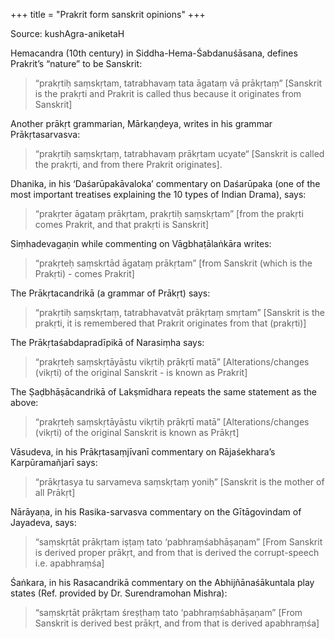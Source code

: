 +++
title = "Prakrit form sanskrit opinions"
+++

Source: kushAgra-aniketaH

Hemacandra (10th century) in Siddha-Hema-Śabdanuśāsana, defines Prakrit’s “nature” to be Sanskrit:

> “prakṛtiḥ saṃskṛtam, tatrabhavaṃ tata āgataṃ vā prākṛtaṃ”
> [Sanskrit is the prakṛti and Prakrit is called thus because it originates from Sanskrit]

Another prākṛt grammarian, Mārkaṇḍeya, writes in his grammar Prākṛtasarvasva:

> “prakṛtiḥ saṃskṛtaṃ, tatrabhavaṃ prākṛtam ucyate“
> [Sanskrit is called the prakṛti, and from there Prakrit originates].

Dhanika, in his ‘Daśarūpakāvaloka’ commentary on Daśarūpaka (one of the most important treatises explaining the 10 types of Indian Drama), says:

> “prakṛter āgataṃ prākṛtam, prakṛtiḥ saṃskṛtam”
> [from the prakṛti comes Prakrit, and that prakṛti is Sanskrit]

Siṃhadevagaṇin while commenting on Vāgbhaṭālaṅkāra writes:

> “prakṛteḥ saṃskrtād āgataṃ prākṛtam”
> [from Sanskrit (which is the Prakṛti) - comes Prakrit]

The Prākṛtacandrikā (a grammar of Prākṛt) says:

> “prakṛtiḥ saṃskṛtaṃ, tatrabhavatvāt prākṛtaṃ smṛtam”
> [Sanskrit is the prakṛti, it is remembered that Prakrit originates from that (prakṛti)]

The Prākṛtaśabdapradīpikā of Narasiṃha says:

> “prakṛteḥ saṃskṛtāyāstu vikṛtiḥ prākṛtī matā”
> [Alterations/changes (vikṛti) of the original Sanskrit - is known as Prakrit]

The Ṣaḍbhāṣācandrikā of Lakṣmīdhara repeats the same statement as the above:

> “prakṛteḥ saṃskṛtāyāstu vikṛtiḥ prākṛtī matā”
> [Alterations/changes (vikṛti) of the original Sanskrit is known as Prākṛt]

Vāsudeva, in his Prākṛtasaṃjīvanī commentary on Rājaśekhara’s Karpūramañjarī says:

> “prākṛtasya tu sarvameva saṃskṛtaṃ yoniḥ”
> [Sanskrit is the mother of all Prākṛt]

Nārāyaṇa, in his Rasika-sarvasva commentary on the Gītāgovindam of Jayadeva, says:

> “saṃskṛtāt prākṛtam iṣṭaṃ tato ‘pabhraṃśabhāṣaṇam”
> [From Sanskrit is derived proper prākṛt, and from that is derived the corrupt-speech i.e. apabhraṃśa]

Śaṅkara, in his Rasacandrikā commentary on the Abhijñānaśākuntala play states (Ref. provided by Dr. Surendramohan Mishra):

> “saṃskṛtāt prākṛtam śreṣṭhaṃ tato ‘pabhraṃśabhāṣaṇam”
> [From Sanskrit is derived best prākṛt, and from that is derived apabhraṃśa]

